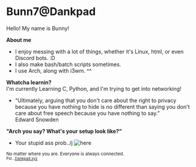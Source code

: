# Bunn7@Dankpad

Hello! My name is Bunny!

**About me**
 * I enjoy messing with a lot of things, whether it's Linux, html, or even Discord bots. :D
 * I also make bash/batch scripts sometimes.
 * I use Arch, along with i3wm. ^^

**Whatcha learnin?**<br>
I'm currently Learning C, Python, and I'm trying to get into networking!

* “Ultimately, arguing that you don't care about the right to privacy because you have nothing to hide is no different than saying you don't care about free speech because you have nothing to say.”<br>
<a>Edward Snowden</a>

**"Arch you say? What's your setup look like?"**<br>
- Your stupid ass prob../j
![here](https://github.com/Bunn7/Kerfuffle404/blob/main/waowdank.png)

<sup>No matter where you are. Everyone is always connected.</sub><br>
<sup>Pst...<a href="https://dankpad.xyz">Dankpad.xyz</a></sub>
